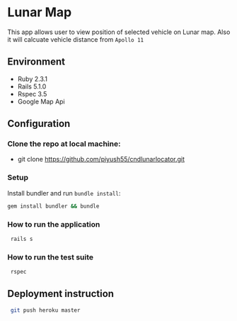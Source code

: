 # Lunar Map

This app allows user to view position of selected vehicle on Lunar map.
Also it will calcuate vehicle distance from `Apollo 11`

## Environment

* Ruby 2.3.1
* Rails 5.1.0
* Rspec 3.5
* Google Map Api

## Configuration

### Clone the repo at local machine:
  * git clone https://github.com/piyush55/cndlunarlocator.git

### Setup

Install bundler and run `bundle install`:

```bash
gem install bundler && bundle
```
### How to run the application

```bash
 rails s
```
### How to run the test suite

```bash
 rspec
```

## Deployment instruction

```bash
 git push heroku master
```

